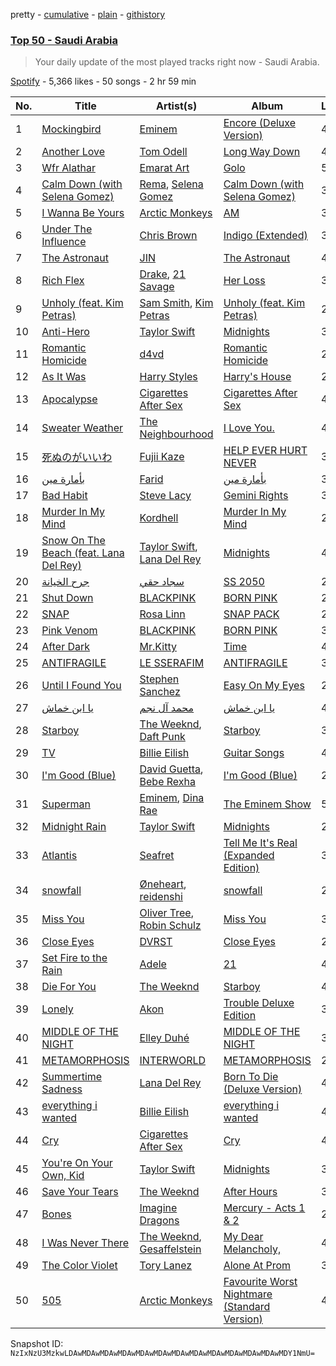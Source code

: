 pretty - [cumulative](/playlists/cumulative/37i9dQZEVXbLrQBcXqUtaC.md) - [plain](/playlists/plain/37i9dQZEVXbLrQBcXqUtaC) - [githistory](https://github.githistory.xyz/mackorone/spotify-playlist-archive/blob/main/playlists/plain/37i9dQZEVXbLrQBcXqUtaC)

### [Top 50 \- Saudi Arabia](https://open.spotify.com/playlist/37i9dQZEVXbLrQBcXqUtaC)

> Your daily update of the most played tracks right now \- Saudi Arabia.

[Spotify](https://open.spotify.com/user/spotify) - 5,366 likes - 50 songs - 2 hr 59 min

| No. | Title | Artist(s) | Album | Length |
|---|---|---|---|---|
| 1 | [Mockingbird](https://open.spotify.com/track/561jH07mF1jHuk7KlaeF0s) | [Eminem](https://open.spotify.com/artist/7dGJo4pcD2V6oG8kP0tJRR) | [Encore \(Deluxe Version\)](https://open.spotify.com/album/1kTlYbs28MXw7hwO0NLYif) | 4:10 |
| 2 | [Another Love](https://open.spotify.com/track/7jtQIBanIiJOMS6RyCx6jZ) | [Tom Odell](https://open.spotify.com/artist/2txHhyCwHjUEpJjWrEyqyX) | [Long Way Down](https://open.spotify.com/album/0KGBW1MQtC2aFPCDUdAkdJ) | 4:04 |
| 3 | [Wfr Alathar](https://open.spotify.com/track/7AByqTA1IoxIjUYODUrjK9) | [Emarat Art](https://open.spotify.com/artist/2HBZw1oHSJLodozzPFVV7k) | [Golo](https://open.spotify.com/album/5eYv9T9otfSlmJOIjNhDEA) | 5:24 |
| 4 | [Calm Down \(with Selena Gomez\)](https://open.spotify.com/track/0WtM2NBVQNNJLh6scP13H8) | [Rema](https://open.spotify.com/artist/46pWGuE3dSwY3bMMXGBvVS), [Selena Gomez](https://open.spotify.com/artist/0C8ZW7ezQVs4URX5aX7Kqx) | [Calm Down \(with Selena Gomez\)](https://open.spotify.com/album/2b2GHWESCWEuHiCZ2Skedp) | 3:59 |
| 5 | [I Wanna Be Yours](https://open.spotify.com/track/5XeFesFbtLpXzIVDNQP22n) | [Arctic Monkeys](https://open.spotify.com/artist/7Ln80lUS6He07XvHI8qqHH) | [AM](https://open.spotify.com/album/78bpIziExqiI9qztvNFlQu) | 3:03 |
| 6 | [Under The Influence](https://open.spotify.com/track/5IgjP7X4th6nMNDh4akUHb) | [Chris Brown](https://open.spotify.com/artist/7bXgB6jMjp9ATFy66eO08Z) | [Indigo \(Extended\)](https://open.spotify.com/album/3okhA6w5uau6ZNhnVpwVww) | 3:04 |
| 7 | [The Astronaut](https://open.spotify.com/track/0h7QMc9ZRzA9QJrbEHytn2) | [JIN](https://open.spotify.com/artist/5vV3bFXnN6D6N3Nj4xRvaV) | [The Astronaut](https://open.spotify.com/album/6nT2VfGN07ar1vdZyJY6ox) | 4:42 |
| 8 | [Rich Flex](https://open.spotify.com/track/1bDbXMyjaUIooNwFE9wn0N) | [Drake](https://open.spotify.com/artist/3TVXtAsR1Inumwj472S9r4), [21 Savage](https://open.spotify.com/artist/1URnnhqYAYcrqrcwql10ft) | [Her Loss](https://open.spotify.com/album/5MS3MvWHJ3lOZPLiMxzOU6) | 3:59 |
| 9 | [Unholy \(feat\. Kim Petras\)](https://open.spotify.com/track/3nqQXoyQOWXiESFLlDF1hG) | [Sam Smith](https://open.spotify.com/artist/2wY79sveU1sp5g7SokKOiI), [Kim Petras](https://open.spotify.com/artist/3Xt3RrJMFv5SZkCfUE8C1J) | [Unholy \(feat\. Kim Petras\)](https://open.spotify.com/album/0gX9tkL5njRax8ymWcXARi) | 2:36 |
| 10 | [Anti\-Hero](https://open.spotify.com/track/0V3wPSX9ygBnCm8psDIegu) | [Taylor Swift](https://open.spotify.com/artist/06HL4z0CvFAxyc27GXpf02) | [Midnights](https://open.spotify.com/album/151w1FgRZfnKZA9FEcg9Z3) | 3:20 |
| 11 | [Romantic Homicide](https://open.spotify.com/track/1xK59OXxi2TAAAbmZK0kBL) | [d4vd](https://open.spotify.com/artist/5y8tKLUfMvliMe8IKamR32) | [Romantic Homicide](https://open.spotify.com/album/4B3FsNFguOEJ4TWEsct83B) | 2:12 |
| 12 | [As It Was](https://open.spotify.com/track/4Dvkj6JhhA12EX05fT7y2e) | [Harry Styles](https://open.spotify.com/artist/6KImCVD70vtIoJWnq6nGn3) | [Harry's House](https://open.spotify.com/album/5r36AJ6VOJtp00oxSkBZ5h) | 2:47 |
| 13 | [Apocalypse](https://open.spotify.com/track/3AVrVz5rK8Hrqo9YGiVGN5) | [Cigarettes After Sex](https://open.spotify.com/artist/1QAJqy2dA3ihHBFIHRphZj) | [Cigarettes After Sex](https://open.spotify.com/album/5bP82ZIls6rzhpf5Qu6AzC) | 4:50 |
| 14 | [Sweater Weather](https://open.spotify.com/track/2QjOHCTQ1Jl3zawyYOpxh6) | [The Neighbourhood](https://open.spotify.com/artist/77SW9BnxLY8rJ0RciFqkHh) | [I Love You.](https://open.spotify.com/album/4xkM0BwLM9H2IUcbYzpcBI) | 4:00 |
| 15 | [死ぬのがいいわ](https://open.spotify.com/track/0HYAsQwJIO6FLqpyTeD3l6) | [Fujii Kaze](https://open.spotify.com/artist/6bDWAcdtVR3WHz2xtiIPUi) | [HELP EVER HURT NEVER](https://open.spotify.com/album/03QiFOKDh6xMiSTkOnsmMG) | 3:05 |
| 16 | [بأمارة مين](https://open.spotify.com/track/0SbObewB36qKLWcaxMntej) | [Farid](https://open.spotify.com/artist/5OaC42gxOxSYgfmmSxe672) | [بأمارة مين](https://open.spotify.com/album/4yDWyAMP63GXX3SUjjV0Xd) | 3:15 |
| 17 | [Bad Habit](https://open.spotify.com/track/4k6Uh1HXdhtusDW5y8Gbvy) | [Steve Lacy](https://open.spotify.com/artist/57vWImR43h4CaDao012Ofp) | [Gemini Rights](https://open.spotify.com/album/3Ks0eeH0GWpY4AU20D5HPD) | 3:52 |
| 18 | [Murder In My Mind](https://open.spotify.com/track/6qyS9qBy0mEk3qYaH8mPss) | [Kordhell](https://open.spotify.com/artist/2W6WP4pHQTFlbr2z9S4n54) | [Murder In My Mind](https://open.spotify.com/album/68GI09qAs2XLJmA3hj5K7y) | 2:25 |
| 19 | [Snow On The Beach \(feat\. Lana Del Rey\)](https://open.spotify.com/track/1wtOxkiel43cVs0Yux5Q4h) | [Taylor Swift](https://open.spotify.com/artist/06HL4z0CvFAxyc27GXpf02), [Lana Del Rey](https://open.spotify.com/artist/00FQb4jTyendYWaN8pK0wa) | [Midnights](https://open.spotify.com/album/151w1FgRZfnKZA9FEcg9Z3) | 4:16 |
| 20 | [جرح الخيانة](https://open.spotify.com/track/2kR9jxjX7j6wuHc3eaJhCq) | [سجاد حقي](https://open.spotify.com/artist/32Fg5G3aPFk7Eh19jsbWLY) | [SS 2050](https://open.spotify.com/album/0mUD9gBC7PiCzfD7sHjLM0) | 2:33 |
| 21 | [Shut Down](https://open.spotify.com/track/7gRFDGEzF9UkBV233yv2dc) | [BLACKPINK](https://open.spotify.com/artist/41MozSoPIsD1dJM0CLPjZF) | [BORN PINK](https://open.spotify.com/album/0kbZ4ZNRs76sSFeGUEErFM) | 2:55 |
| 22 | [SNAP](https://open.spotify.com/track/6zJejIfVYLgjud3lTk4DLB) | [Rosa Linn](https://open.spotify.com/artist/46xBNx0j6cwY6sD9LgMTm1) | [SNAP PACK](https://open.spotify.com/album/2nzuzJvr3yowqbPaYjEYof) | 2:59 |
| 23 | [Pink Venom](https://open.spotify.com/track/5zwwW9Oq7ubSxoCGyW1nbY) | [BLACKPINK](https://open.spotify.com/artist/41MozSoPIsD1dJM0CLPjZF) | [BORN PINK](https://open.spotify.com/album/0kbZ4ZNRs76sSFeGUEErFM) | 3:06 |
| 24 | [After Dark](https://open.spotify.com/track/5FkJHVudUByVjanCqFXRql) | [Mr.Kitty](https://open.spotify.com/artist/0pWwt5vGNzezEhfAcc420Y) | [Time](https://open.spotify.com/album/0yeP5olfo8IIu6UBGfUWHo) | 4:17 |
| 25 | [ANTIFRAGILE](https://open.spotify.com/track/4fsQ0K37TOXa3hEQfjEic1) | [LE SSERAFIM](https://open.spotify.com/artist/4SpbR6yFEvexJuaBpgAU5p) | [ANTIFRAGILE](https://open.spotify.com/album/3u0ggfmK0vjuHMNdUbtaa9) | 3:04 |
| 26 | [Until I Found You](https://open.spotify.com/track/6VhuP99TE6gYNQRJIlAWFD) | [Stephen Sanchez](https://open.spotify.com/artist/5XKFrudbV4IiuE5WuTPRmT) | [Easy On My Eyes](https://open.spotify.com/album/6BUPtXbb2tspYnkVdg5Ef7) | 2:56 |
| 27 | [‎يا ابن خماش](https://open.spotify.com/track/5poJi9KfMINtm0sZ06nSoD) | [محمد آل نجم](https://open.spotify.com/artist/6XFaew6NT18YAjTawaYaTI) | [‎يا ابن خماش](https://open.spotify.com/album/74qnorGX715jcLNRMmMSds) | 4:02 |
| 28 | [Starboy](https://open.spotify.com/track/7MXVkk9YMctZqd1Srtv4MB) | [The Weeknd](https://open.spotify.com/artist/1Xyo4u8uXC1ZmMpatF05PJ), [Daft Punk](https://open.spotify.com/artist/4tZwfgrHOc3mvqYlEYSvVi) | [Starboy](https://open.spotify.com/album/2ODvWsOgouMbaA5xf0RkJe) | 3:50 |
| 29 | [TV](https://open.spotify.com/track/3GYlZ7tbxLOxe6ewMNVTkw) | [Billie Eilish](https://open.spotify.com/artist/6qqNVTkY8uBg9cP3Jd7DAH) | [Guitar Songs](https://open.spotify.com/album/1YPWxMpQEC8kcOuefgXbhj) | 4:41 |
| 30 | [I'm Good \(Blue\)](https://open.spotify.com/track/4uUG5RXrOk84mYEfFvj3cK) | [David Guetta](https://open.spotify.com/artist/1Cs0zKBU1kc0i8ypK3B9ai), [Bebe Rexha](https://open.spotify.com/artist/64M6ah0SkkRsnPGtGiRAbb) | [I'm Good \(Blue\)](https://open.spotify.com/album/7M842DMhYVALrXsw3ty7B3) | 2:55 |
| 31 | [Superman](https://open.spotify.com/track/4woTEX1wYOTGDqNXuavlRC) | [Eminem](https://open.spotify.com/artist/7dGJo4pcD2V6oG8kP0tJRR), [Dina Rae](https://open.spotify.com/artist/5jNmxPYz8QE5rYp4GDil8t) | [The Eminem Show](https://open.spotify.com/album/2cWBwpqMsDJC1ZUwz813lo) | 5:50 |
| 32 | [Midnight Rain](https://open.spotify.com/track/3rWDp9tBPQR9z6U5YyRSK4) | [Taylor Swift](https://open.spotify.com/artist/06HL4z0CvFAxyc27GXpf02) | [Midnights](https://open.spotify.com/album/151w1FgRZfnKZA9FEcg9Z3) | 2:54 |
| 33 | [Atlantis](https://open.spotify.com/track/1Fid2jjqsHViMX6xNH70hE) | [Seafret](https://open.spotify.com/artist/4Ly0KABsxlx4fNj63zJTrF) | [Tell Me It's Real \(Expanded Edition\)](https://open.spotify.com/album/4m8XN9CKqve1ExYBnNu5kt) | 3:49 |
| 34 | [snowfall](https://open.spotify.com/track/4xF4ZBGPZKxECeDFrqSAG4) | [Øneheart](https://open.spotify.com/artist/0dgJbQ0bKPyUXco8hEXN7X), [reidenshi](https://open.spotify.com/artist/6SdlxyPsQ3B0yYncFmDULP) | [snowfall](https://open.spotify.com/album/4NRsGHlWBTl4rdLcq8CKcH) | 2:04 |
| 35 | [Miss You](https://open.spotify.com/track/73vIOb4Q7YN6HeJTbscRx5) | [Oliver Tree](https://open.spotify.com/artist/6TLwD7HPWuiOzvXEa3oCNe), [Robin Schulz](https://open.spotify.com/artist/3t5xRXzsuZmMDkQzgOX35S) | [Miss You](https://open.spotify.com/album/32G4vFNwLJQjpzkOoGEUUo) | 3:26 |
| 36 | [Close Eyes](https://open.spotify.com/track/3CLSHJv5aUROAN2vfOyCOh) | [DVRST](https://open.spotify.com/artist/0XFgyr4jwM0MGeZZW0VzA5) | [Close Eyes](https://open.spotify.com/album/3G0b8ob9anYQl8a1t3GpOF) | 2:12 |
| 37 | [Set Fire to the Rain](https://open.spotify.com/track/7j4OmvkjRz0PrjFADlHfQx) | [Adele](https://open.spotify.com/artist/4dpARuHxo51G3z768sgnrY) | [21](https://open.spotify.com/album/4HYlttFwVHZaz7gguxaN9H) | 4:02 |
| 38 | [Die For You](https://open.spotify.com/track/2LBqCSwhJGcFQeTHMVGwy3) | [The Weeknd](https://open.spotify.com/artist/1Xyo4u8uXC1ZmMpatF05PJ) | [Starboy](https://open.spotify.com/album/4AdZV63ycxFLF6Hcol0QnB) | 4:20 |
| 39 | [Lonely](https://open.spotify.com/track/4v7DCN09hgXkKazefkznDQ) | [Akon](https://open.spotify.com/artist/0z4gvV4rjIZ9wHck67ucSV) | [Trouble Deluxe Edition](https://open.spotify.com/album/77eKpEVxmSr1RhqMlirlTF) | 3:55 |
| 40 | [MIDDLE OF THE NIGHT](https://open.spotify.com/track/58HvfVOeJY7lUuCqF0m3ly) | [Elley Duhé](https://open.spotify.com/artist/67MNhiAICFY6Pwc2YxCO0K) | [MIDDLE OF THE NIGHT](https://open.spotify.com/album/4hYYpUC8Ewb74tP23Y1lmM) | 3:04 |
| 41 | [METAMORPHOSIS](https://open.spotify.com/track/2ksyzVfU0WJoBpu8otr4pz) | [INTERWORLD](https://open.spotify.com/artist/5hKGLu4Ik88FzWcTPhWNTN) | [METAMORPHOSIS](https://open.spotify.com/album/3apQZbgVql9mHJlp43jk5D) | 2:22 |
| 42 | [Summertime Sadness](https://open.spotify.com/track/1FEiijYPJtyswChfcpv3p0) | [Lana Del Rey](https://open.spotify.com/artist/00FQb4jTyendYWaN8pK0wa) | [Born To Die \(Deluxe Version\)](https://open.spotify.com/album/2GGstjn2lepcltXd21I24t) | 4:24 |
| 43 | [everything i wanted](https://open.spotify.com/track/3ZCTVFBt2Brf31RLEnCkWJ) | [Billie Eilish](https://open.spotify.com/artist/6qqNVTkY8uBg9cP3Jd7DAH) | [everything i wanted](https://open.spotify.com/album/4i3rAwPw7Ln2YrKDusaWyT) | 4:05 |
| 44 | [Cry](https://open.spotify.com/track/0Qr61NXlyAeQaADO5xn3rI) | [Cigarettes After Sex](https://open.spotify.com/artist/1QAJqy2dA3ihHBFIHRphZj) | [Cry](https://open.spotify.com/album/6fUVptFdeOgcqDvCZzM2kC) | 4:16 |
| 45 | [You're On Your Own, Kid](https://open.spotify.com/track/4D7BCuvgdJlYvlX5WlN54t) | [Taylor Swift](https://open.spotify.com/artist/06HL4z0CvFAxyc27GXpf02) | [Midnights](https://open.spotify.com/album/151w1FgRZfnKZA9FEcg9Z3) | 3:14 |
| 46 | [Save Your Tears](https://open.spotify.com/track/5QO79kh1waicV47BqGRL3g) | [The Weeknd](https://open.spotify.com/artist/1Xyo4u8uXC1ZmMpatF05PJ) | [After Hours](https://open.spotify.com/album/4yP0hdKOZPNshxUOjY0cZj) | 3:35 |
| 47 | [Bones](https://open.spotify.com/track/54ipXppHLA8U4yqpOFTUhr) | [Imagine Dragons](https://open.spotify.com/artist/53XhwfbYqKCa1cC15pYq2q) | [Mercury \- Acts 1 & 2](https://open.spotify.com/album/6yiXkzHvC0OTmhfDQOEWtS) | 2:45 |
| 48 | [I Was Never There](https://open.spotify.com/track/1cKHdTo9u0ZymJdPGSh6nq) | [The Weeknd](https://open.spotify.com/artist/1Xyo4u8uXC1ZmMpatF05PJ), [Gesaffelstein](https://open.spotify.com/artist/3hteYQFiMFbJY7wS0xDymP) | [My Dear Melancholy,](https://open.spotify.com/album/4qZBW3f2Q8y0k1A84d4iAO) | 4:01 |
| 49 | [The Color Violet](https://open.spotify.com/track/3azJifCSqg9fRij2yKIbWz) | [Tory Lanez](https://open.spotify.com/artist/2jku7tDXc6XoB6MO2hFuqg) | [Alone At Prom](https://open.spotify.com/album/5Gm2XKBgnlzd6qTi7LE1z2) | 3:46 |
| 50 | [505](https://open.spotify.com/track/58ge6dfP91o9oXMzq3XkIS) | [Arctic Monkeys](https://open.spotify.com/artist/7Ln80lUS6He07XvHI8qqHH) | [Favourite Worst Nightmare \(Standard Version\)](https://open.spotify.com/album/6rsQnwaoJHxXJRCDBPkBRw) | 4:13 |

Snapshot ID: `NzIxNzU3MzkwLDAwMDAwMDAwMDAwMDAwMDAwMDAwMDAwMDAwMDAwMDAwMDAwMDY1NmU=`
